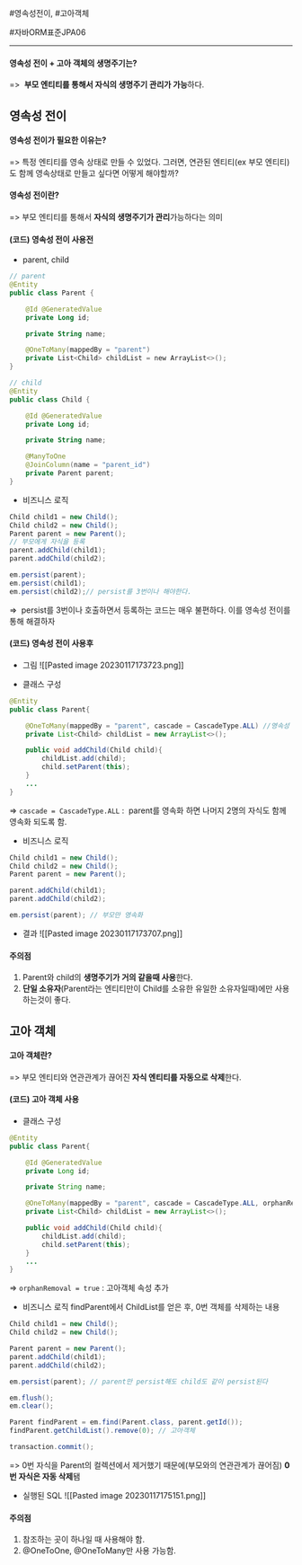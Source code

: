 #영속성전이, #고아객체

#자바ORM표준JPA06

----

####  영속성 전이 + 고아 객체의 생명주기는?
=>  **부모 엔티티를 통해서 자식의 생명주기 관리가 가능**하다.


## 영속성 전이
####  영속성 전이가 필요한 이유는?
=> 특정 엔티티를 영속 상태로 만들 수 있었다. 그러면, 연관된 엔티티(ex 부모 엔티티)도 함께 영속상태로 만들고 싶다면 어떻게 해야할까?

####  영속성 전이란?
=> 부모 엔티티를 통해서 **자식의 생명주기가 관리**가능하다는 의미

####  (코드) 영속성 전이 사용전
- parent, child
```kotlin
// parent
@Entity
public class Parent {

    @Id @GeneratedValue
    private Long id;

    private String name;

    @OneToMany(mappedBy = "parent")
    private List<Child> childList = new ArrayList<>();
}

// child
@Entity
public class Child {

    @Id @GeneratedValue
    private Long id;

    private String name;

    @ManyToOne
    @JoinColumn(name = "parent_id")
    private Parent parent;
}
```


- 비즈니스 로직
```java
Child child1 = new Child();
Child child2 = new Child();
Parent parent = new Parent();
// 부모에게 자식을 등록
parent.addChild(child1);
parent.addChild(child2);

em.persist(parent);
em.persist(child1);
em.persist(child2);// persist를 3번이나 해야한다.
```
=>  persist를 3번이나 호출하면서 등록하는 코드는 매우 불편하다. 이를 영속성 전이를 통해 해결하자

####  (코드) 영속성 전이 사용후
- 그림
![[Pasted image 20230117173723.png]]

- 클래스 구성
```java
@Entity
public class Parent{

	@OneToMany(mappedBy = "parent", cascade = CascadeType.ALL) //영속성 전이 속성(CASCADE)사용
	private List<Child> childList = new ArrayList<>();

	public void addChild(Child child){
		childList.add(child);
		child.setParent(this);
	}
	...
}
```
=> `cascade = CascadeType.ALL` :  parent를 영속화 하면 나머지 2명의 자식도 함께 영속화 되도록 함.

- 비즈니스 로직
```java
Child child1 = new Child();
Child child2 = new Child();
Parent parent = new Parent();

parent.addChild(child1);
parent.addChild(child2);

em.persist(parent); // 부모만 영속화
```

- 결과
![[Pasted image 20230117173707.png]]

####  주의점
1) Parent와 child의 **생명주기가 거의 같을때 사용**한다.
2) **단일 소유자**(Parent라는 엔티티만이 Child를 소유한 유일한 소유자일때)에만 사용하는것이 좋다.


## 고아 객체
####  고아 객체란?
=> 부모 엔티티와 연관관계가 끊어진 **자식 엔티티를 자동으로 삭제**한다.

####  (코드) 고아 객체 사용
- 클래스 구성
```java
@Entity
public class Parent{

    @Id @GeneratedValue
    private Long id;

    private String name;

	@OneToMany(mappedBy = "parent", cascade = CascadeType.ALL, orphanRemoval = true) // 추가
	private List<Child> childList = new ArrayList<>();

	public void addChild(Child child){
		childList.add(child);
		child.setParent(this);
	}
	...
}
```
=> `orphanRemoval = true` : 고아객체 속성 추가

- 비즈니스 로직
findParent에서 ChildList를 얻은 후, 0번 객체를 삭제하는 내용
```java
Child child1 = new Child();
Child child2 = new Child();

Parent parent = new Parent();
parent.addChild(child1);
parent.addChild(child2);

em.persist(parent); // parent만 persist해도 child도 같이 persist된다

em.flush();
em.clear();

Parent findParent = em.find(Parent.class, parent.getId());
findParent.getChildList().remove(0); // 고아객체 

transaction.commit();
```
=> 0번 자식을 Parent의 컬렉션에서 제거했기 때문에(부모와의 연관관계가 끊어짐) **0번 자식은 자동 삭제**됌

- 실행된 SQL
![[Pasted image 20230117175151.png]]


####  주의점
1) 참조하는 곳이 하나일 때 사용해야 함.
2) @OneToOne, @OneToMany만 사용 가능함.